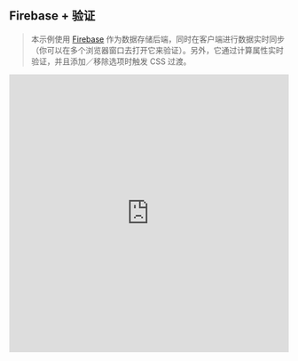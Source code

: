 ##  Firebase + 验证
> 本示例使用 [Firebase](https://firebase.google.com/) 作为数据存储后端，同时在客户端进行数据实时同步（你可以在多个浏览器窗口去打开它来验证）。另外，它通过计算属性实时验证，并且添加／移除选项时触发 CSS 过渡。
<iframe width="100%" height="500" src="https://jsfiddle.net/chrisvfritz/pyLbpzzx/embedded/result,html,js,css" allowfullscreen="allowfullscreen" frameborder="0"></iframe>